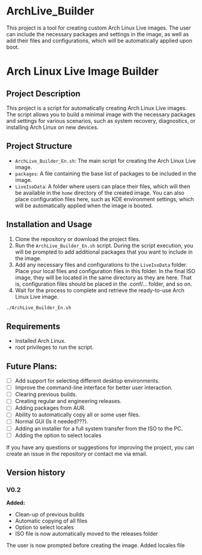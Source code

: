# ArchLive_Builder
This project is a tool for creating custom Arch Linux Live images. The user can include the necessary packages and settings in the image, as well as add their files and configurations, which will be automatically applied upon boot.

# Arch Linux Live Image Builder

## Project Description

This project is a script for automatically creating Arch Linux Live images. The script allows you to build a minimal image with the necessary packages and settings for various scenarios, such as system recovery, diagnostics, or installing Arch Linux on new devices.

## Project Structure

- `ArchLive_Builder_En.sh`: The main script for creating the Arch Linux Live image.
- `packages`: A file containing the base list of packages to be included in the image.
- `LiveIsoData`: A folder where users can place their files, which will then be available in the `home` directory of the created image. You can also place configuration files here, such as KDE environment settings, which will be automatically applied when the image is booted.

## Installation and Usage

1. Clone the repository or download the project files.
2. Run the `ArchLive_Builder_En.sh` script. During the script execution, you will be prompted to add additional packages that you want to include in the image.
3. Add any necessary files and configurations to the `LiveIsoData` folder. Place your local files and configuration files in this folder. In the final ISO image, they will be located in the same directory as they are here. That is, configuration files should be placed in the .conf/... folder, and so on.
5. Wait for the process to complete and retrieve the ready-to-use Arch Linux Live image.

```bash
./ArchLive_Builder_En.sh
```

## Requirements

- Installed Arch Linux.
- root privileges to run the script.

## Future Plans:

- [ ] Add support for selecting different desktop environments.
- [ ] Improve the command-line interface for better user interaction.
- [ ] Clearing previous builds.
- [ ] Creating regular and engineering releases.
- [ ] Adding packages from AUR.
- [ ] Ability to automatically copy all or some user files.
- [ ] Normal GUI (Is it needed???).
- [ ] Adding an installer for a full system transfer from the ISO to the PC.
- [ ] Adding the option to select locales

If you have any questions or suggestions for improving the project, you can create an issue in the repository or contact me via email.

## Version history
### V0.2

**Added:**
- Clean-up of previous builds
- Automatic copying of all files
- Option to select locales
- ISO file is now automatically moved to the releases folder

The user is now prompted before creating the image.
Added locales file
